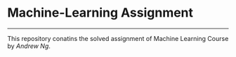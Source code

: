 # Machine-Learning Assignment
---

This repository conatins the solved assignment of Machine Learning Course by *Andrew Ng*.
